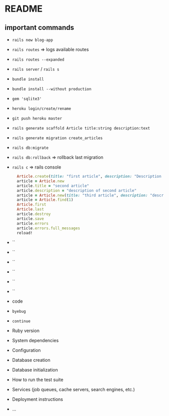 # README

## important commands
- `rails new blog-app`
- `rails routes` => logs available routes
- `rails routes --expanded`
- `rails server` / `rails s`
- `bundle install`
- `bundle install --without production`
- `gem 'sqlite3'`
- `heroku login/create/rename`
- `git push heroku master`
- `rails generate scaffold Article title:string description:text`
- `rails generate migration create_articles`
- `rails db:migrate`
- `rails db:rollback` => rollback last migration
- `rails c` => rails console
  ```ruby
    Article.create(title: "first article", description: "Description of first article")
    article = Article.new
    article.title = "second article"
    article.description = "description of second article"
    article = Article.new(title: "third article", description: "description of third article")
    article = Article.find(1)
    Article.first
    Article.last
    article.destroy
    article.save
    article.errors
    article.errors.full_messages
    reload!
    ```
- ``
- ``
- ``
- ``
- ``
- ``

- code
- `byebug`
- `continue`

* Ruby version

* System dependencies

* Configuration

* Database creation

* Database initialization

* How to run the test suite

* Services (job queues, cache servers, search engines, etc.)

* Deployment instructions

* ...

